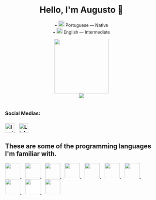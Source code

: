   <h1 align=center>Hello, I'm Augusto 👋</h1>
<p align=center>
  • <img height="20em"src="https://hatscripts.github.io/circle-flags/flags/br.svg"/> Portuguese — Native<br>• 
  <img height="20em"src="https://hatscripts.github.io/circle-flags/flags/gb.svg" /> English — Intermediate
</p>

<div align="center">
  <img height="180em" src="https://github-readme-stats.vercel.app/api?username=AugustoNeto00&show_icons=true&include_all_commits=true&count_private=true&hide=contribs,prs&cache_seconds=86400&theme=midnight-purple"/><br>
  <img src="https://github-readme-stats.vercel.app/api/top-langs/?username=AugustoNeto00&layout-compact&langs-count-16&theme=midnight-purple">
</div><br>

<div>
  <div>
  <h3>Social Medias: <h3>
    <p>
      <a href="https://www.instagram.com/augustoou_" target="_blank">
      <img alt="Instagram" height="30em" src="https://cdn.simpleicons.org/instagram/E4405F" />
      </a>
      &nbsp;&nbsp;
      <a href="https://www.linkedin.com/in/augustodmn" target="_blank">
      <img height="30em" src="https://cdn.jsdelivr.net/gh/devicons/devicon/icons/linkedin/linkedin-original.svg" alt="LinkedIn" />
      </a>
    </p>
  </div>
</div>
    
<h2>These are some of the programming languages I'm familiar with.</h2>
<div >
  <a href="https://www.python.org/">
    <img height="50em" src="https://cdn.jsdelivr.net/gh/devicons/devicon@latest/icons/python/python-original.svg" />
  </a>
  &nbsp;&nbsp;
  <a href="https://www.mysql.com">
    <img height="50em" src="https://cdn.jsdelivr.net/gh/devicons/devicon@latest/icons/mysql/mysql-original.svg" />
  </a>
  &nbsp;&nbsp;
  <a href="https://developer.mozilla.org/en/docs/Web/CSS">
    <img height="50em" src="https://cdn.jsdelivr.net/gh/devicons/devicon@latest/icons/css3/css3-plain.svg" />
  </a>
  &nbsp;&nbsp;
  <a href="https://developer.mozilla.org/en-US/docs/Web/JavaScript">
    <img height="50em" src="https://cdn.jsdelivr.net/gh/devicons/devicon@latest/icons/javascript/javascript-original.svg" /> 
  </a>
  &nbsp;&nbsp;
  <a href="https://nodejs.org/en">
    <img height="50em" src="https://cdn.jsdelivr.net/gh/devicons/devicon@latest/icons/nodejs/nodejs-plain.svg"/>
  </a>
  &nbsp;&nbsp;
  <a href="https://www.npmjs.com/package/nodemon?activeTab=readme">
    <img height="50em" src="https://cdn.jsdelivr.net/gh/devicons/devicon@latest/icons/nodemon/nodemon-plain.svg" />
  </a>
  &nbsp;&nbsp;
  <a href="https://git-scm.com">
    <img height="50em" src="https://cdn.jsdelivr.net/gh/devicons/devicon@latest/icons/git/git-original.svg" />
  </a>
  &nbsp;&nbsp;
  <a href="developer.mozilla.org/en/docs/Web/HTML">
    <img height="50em" src="https://cdn.jsdelivr.net/gh/devicons/devicon@latest/icons/html5/html5-plain.svg"/>
  </a>
  &nbsp;&nbsp;
  <a href="https://expressjs.com">
    <img height="50em" style="background-color: #ffffff;" src="https://cdn.jsdelivr.net/gh/devicons/devicon@latest/icons/express/express-original.svg" />
  </a>
  &nbsp;&nbsp;
  <a href="https://www.php.net">
    <img height="50" src="https://cdn.jsdelivr.net/gh/devicons/devicon@latest/icons/php/php-plain.svg" />
  </a>      
</div>

